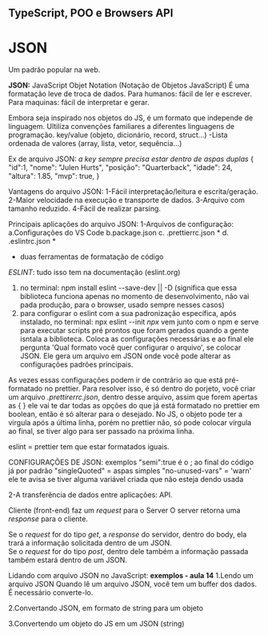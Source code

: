 ## TypeScript, POO e Browsers API ##

# JSON #
Um padrão popular na web.

**JSON:** JavaScript Objet Notation (Notação de Objetos JavaScript)
É uma formatação leve de troca de dados. Para humanos: fácil de ler e escrever. Para maquinas: fácil de interpretar e gerar. 

Embora seja inspirado nos objetos do JS, é um formato que independe de linguagem. Ultiliza convenções familiares a diferentes linguagens de programação. key/value (objeto, dicionário, record, struct...)
-Lista ordenada de valores (array, lista, vetor, sequência...)

Ex de arquivo JSON:
*a key sempre precisa estar dentro de aspas duplas*
{
  "id":1,
  "nome": "Julen Hurts",
  "posição": "Quarterback",
  "idade": 24,
  "altura": 1.85,
  "mvp": true, 
}

Vantagens do arquivo JSON:
1-Fácil interpretação/leitura e escrita/geração.
2-Maior velocidade na execução e transporte de dados.
3-Arquivo com tamanho reduzido.
4-Fácil de realizar parsing.

Principais aplicações do arquivo JSON:
1-Arquivos de configuração:
a.Configurações do VS Code
b.package.json
c. .prettierrc.json *
d. .eslintrc.json *
* duas ferramentas de formatação de código

*ESLINT*: tudo isso tem na documentação (eslint.org)
1. no terminal: npm install eslint --save-dev || -D (significa que essa biblioteca funciona apenas no momento de desenvolvimento, não vai pada produção, para o browser, usado sempre nesses casos)
2. para configurar o eslint com a sua padronização específica, após instalado, no terminal: npx eslint --init
*npx* vem junto com o npm e serve para executar scripts pré prontos que foram gerados quando a gente isntala a biblioteca. 
Coloca as configurações necessárias e ao final ele pergunta 'Qual formato você quer configurar o arquivo', se colocar JSON. Ele gera um arquivo em JSON onde você pode alterar as configurações padrões principais.

As vezes essas configurações podem ir de contrário ao que está pré-formatado no prettier. Para resolver isso, é só dentro do porjeto, você criar um arquivo *.prettirerrc.json*, dentro desse arquivo, assim que forem apertas as { } ele vai te dar todas as opções do que já está formatado no prettier em boolean, então é só alterar para o desejado. No JS, o objeto pode ter a virgula após a última linha, porém no prettier não, só pode colocar vírgula ao final, se tiver algo para ser passado na próxima linha. 

eslint = prettier tem que estar formatados iguais. 

CONFIGURAÇÕES DE JSON: exemplos
"semi":true é o ; ao final do código já por padrão
"singleQuoted" = aspas simples
"no-unused-vars" = 'warn' ele te avisa se tiver alguma variável criada que não esteja dendo usada

2-A transferência de dados entre aplicações: API.

Cliente (front-end) faz um *request* para o Server
O server retorna uma *response* para o cliente.

Se o *request* for do tipo *get*, a *response* do servidor, dentro do body, ela trará a informação solicitada dentro de um JSON.  
Se o *request* for do tipo *post*, dentro dele também a informação passada também estará dentro de um JSON. 

Lidando com arquivo JSON no JavaScript: **exemplos - aula 14**
1.Lendo um arquivo JSON
Quando lê um arquivo JSON, você tem um buffer dos dados. É necessário converte-lo.

2.Convertando JSON, em formato de string para um objeto

3.Convertendo um objeto do JS em um JSON (string)